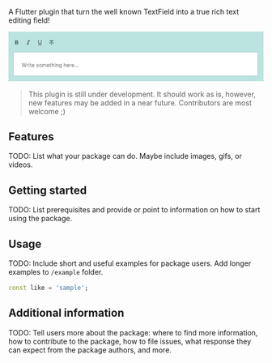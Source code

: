 A Flutter plugin that turn the well known TextField into a true rich text editing field!

<p>
  <img src="https://github.com/yaitmou/rich_field_controller/blob/main/doc/intro.gif?raw=true"
    alt="An animated image of a TextField turned into a rich TextField" />
  
</p>

> This plugin is still under development. It should work as is, however, new features may be added in a near future. Contributors are most welcome ;)

## Features

TODO: List what your package can do. Maybe include images, gifs, or videos.

## Getting started

TODO: List prerequisites and provide or point to information on how to
start using the package.

## Usage

TODO: Include short and useful examples for package users. Add longer examples
to `/example` folder.

```dart
const like = 'sample';
```

## Additional information

TODO: Tell users more about the package: where to find more information, how to
contribute to the package, how to file issues, what response they can expect
from the package authors, and more.

